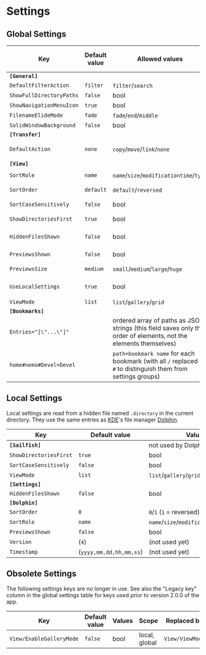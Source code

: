 <!--
SPDX-FileCopyrightText: 2020-2022 Mirian Margiani

SPDX-License-Identifier: GFDL-1.3-or-later
-->

# Settings

## Global Settings

| Key                                | Default value | Allowed values                                | Legacy key (in `[General]`)
|------------------------------------|---------------|-----------------------------------------------|-------------------------
| **`[General]`**                    |               |                                               |
| `DefaultFilterAction`              | `filter`      | `filter`/`search`                             |
| `ShowFullDirectoryPaths`           | `false`       | bool                                          |
| `ShowNavigationMenuIcon`           | `true`        | bool                                          |
| `FilenameElideMode`                | `fade`        | `fade`/`end`/`middle`                         |
| `SolidWindowBackground`            | `false`       | bool                                          |
| **`[Transfer]`**                   |               |                                               |
| `DefaultAction`                    | `none`        | `copy`/`move`/`link`/`none`                   | `default-transfer-action`
| **`[View]`**                       |               |                                               |
| `SortRole`                         | `name`        | `name`/`size`/`modificationtime`/`type`       | `listing-sort-by`
| `SortOrder`                        | `default`     | `default`/`reversed`                          | `listing-order`
| `SortCaseSensitively`              | `false`       | bool                                          | `sort-case-sensitive`
| `ShowDirectoriesFirst`             | `true`        | bool                                          | `show-dirs-first`
| `HiddenFilesShown`                 | `false`       | bool                                          | `show-hidden-files`
| `PreviewsShown`                    | `false`       | bool                                          | `show-thumbnails`
| `PreviewsSize`                     | `medium`      | `small`/`medium`/`large`/`huge`               | `thumbnails-size`
| `UseLocalSettings`                 | `true`        | bool                                          | `use-local-view-settings`
| `ViewMode`                         | `list`        | `list`/`gallery`/`grid`                       |
| **`[Bookmarks]`**                  |               |                                               |
| `Entries="[\"...\"]"`              |               | ordered array of paths as JSON strings (this field saves only the order of elements, not the elements themselves) | `bookmark-entries`
| `home#nemo#Devel=Devel`            |               | `path=bookmark name` for each bookmark (with all `/` replaced by `#` to distinguish them from settings groups) |


## Local Settings

Local settings are read from a hidden file named `.directory` in the current directory.
They use the same entries as [KDE](https://kde.org)'s file manager
[Dolphin](https://apps.kde.org/en/dolphin).

| Key                                | Default value | Values
|------------------------------------|---------------|-----------------------------------------------
| **`[Sailfish]`**                   |               | not used by Dolphin
| `ShowDirectoriesFirst`             | `true`        | bool
| `SortCaseSensitively`              | `false`       | bool
| `ViewMode`                         | `list`        | `list`/`gallery`/`grid`
| **`[Settings]`**                   |               |
| `HiddenFilesShown`                 | `false`       | bool
| **`[Dolphin]`**                    |               |
| `SortOrder`                        | `0`           | `0`/`1` (`1` = reversed)
| `SortRole`                         | `name`        | `name`/`size`/`modificationtime`/`type`
| `PreviewsShown`                    | `false`       | bool
| `Version`                          | (`4`)         | (not used yet)
| `Timestamp`                        | (`yyyy,mm,dd,hh,mm,ss`) | (not used yet)


## Obsolete Settings

The following settings keys are no longer in use. See also the "Legacy key"
column in the global settings table for keys used prior to version 2.0.0 of the app.

| Key                                | Default value | Values                   | Scope         | Replaced by
|------------------------------------|---------------|--------------------------|---------------|-------------------------
| `View/EnableGalleryMode`           | `false`       | bool                     | local, global | `View/ViewMode`

